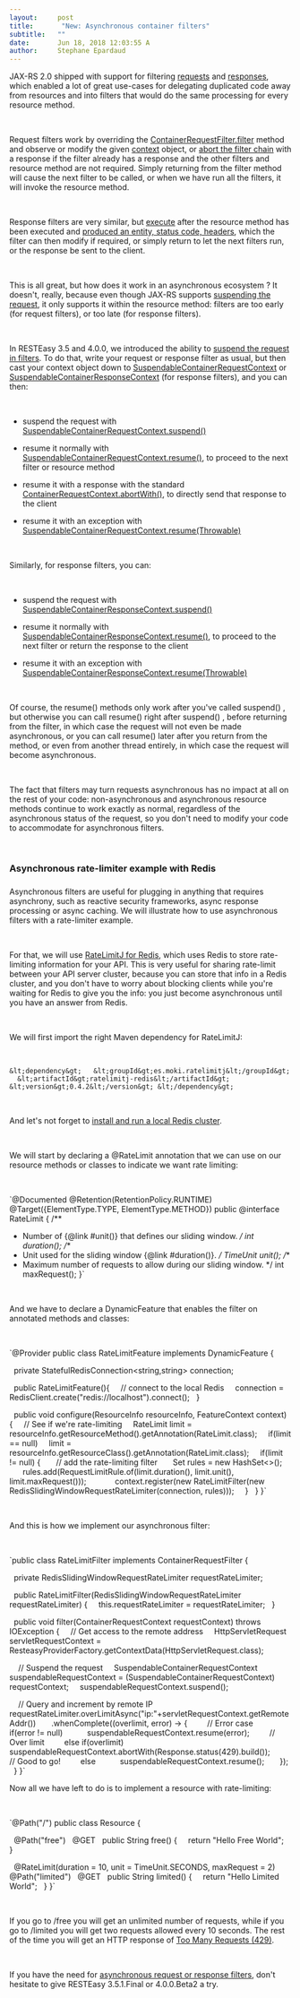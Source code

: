 ```yaml
---
layout:     post
title:       "New: Asynchronous container filters"
subtitle:   ""
date:       Jun 18, 2018 12:03:55 A
author:     Stephane Epardaud
---
```



                    



                    




JAX-RS 2.0 shipped with support for filtering [requests](https://docs.oracle.com/javaee/7/api/javax/ws/rs/container/ContainerRequestFilter.html) and [responses](https://docs.oracle.com/javaee/7/api/javax/ws/rs/container/ContainerResponseFilter.html), which enabled a lot of great use-cases for delegating duplicated code away from resources and into filters that would do the same processing for every resource method.

 

Request filters work by overriding the [ContainerRequestFilter.filter](https://docs.oracle.com/javaee/7/api/javax/ws/rs/container/ContainerRequestFilter.html#filter-javax.ws.rs.container.ContainerRequestContext-) method and observe or modify the given [context](https://docs.oracle.com/javaee/7/api/javax/ws/rs/container/ContainerRequestContext.html) object, or [abort the filter chain](https://docs.oracle.com/javaee/7/api/javax/ws/rs/container/ContainerRequestContext.html#abortWith-javax.ws.rs.core.Response-) with a response if the filter already has a response and the other filters and resource method are not required. Simply returning from the filter method will cause the next filter to be called, or when we have run all the filters, it will invoke the resource method.

 

Response filters are very similar, but [execute](https://docs.oracle.com/javaee/7/api/javax/ws/rs/container/ContainerResponseFilter.html) after the resource method has been executed and [produced an entity, status code, headers](https://docs.oracle.com/javaee/7/api/javax/ws/rs/container/ContainerResponseContext.html), which the filter can then modify if required, or simply return to let the next filters run, or the response be sent to the client.

 

This is all great, but how does it work in an asynchronous ecosystem ? It doesn&#39;t, really, because even though JAX-RS supports [suspending the request](https://docs.oracle.com/javaee/7/api/javax/ws/rs/container/Suspended.html), it only supports it within the resource method: filters are too early (for request filters), or too late (for response filters).

 

In RESTEasy 3.5 and 4.0.0, we introduced the ability to [suspend the request in filters](http://docs.jboss.org/resteasy/docs/3.5.0.Final/userguide/html/Interceptors.html#d4e1819). To do that, write your request or response filter as usual, but then cast your context object down to [SuspendableContainerRequestContext](http://docs.jboss.org/resteasy/docs/3.5.0.Final/javadocs/org/jboss/resteasy/core/interception/jaxrs/SuspendableContainerRequestContext.html) or [SuspendableContainerResponseContext](http://docs.jboss.org/resteasy/docs/3.5.0.Final/javadocs/org/jboss/resteasy/core/interception/jaxrs/SuspendableContainerResponseContext.html) (for response filters), and you can then:

 

- suspend the request with [SuspendableContainerRequestContext.suspend()](http://docs.jboss.org/resteasy/docs/3.5.0.Final/javadocs/org/jboss/resteasy/core/interception/jaxrs/SuspendableContainerRequestContext.html#suspend--)

- resume it normally with [SuspendableContainerRequestContext.resume()](http://docs.jboss.org/resteasy/docs/3.5.0.Final/javadocs/org/jboss/resteasy/core/interception/jaxrs/SuspendableContainerRequestContext.html#resume--), to proceed to the next filter or resource method

- resume it with a response with the standard [ContainerRequestContext.abortWith()](https://docs.oracle.com/javaee/7/api/javax/ws/rs/container/ContainerRequestContext.html#abortWith-javax.ws.rs.core.Response-), to directly send that response to the client

- resume it with an exception with [SuspendableContainerRequestContext.resume(Throwable)](http://docs.jboss.org/resteasy/docs/3.5.0.Final/javadocs/org/jboss/resteasy/core/interception/jaxrs/SuspendableContainerRequestContext.html#resume-java.lang.Throwable-)

 

Similarly, for response filters, you can:

 

- suspend the request with [SuspendableContainerResponseContext.suspend()](http://docs.jboss.org/resteasy/docs/3.5.0.Final/javadocs/org/jboss/resteasy/core/interception/jaxrs/SuspendableContainerResponseContext.html#suspend--)

- resume it normally with [SuspendableContainerResponseContext.resume()](http://docs.jboss.org/resteasy/docs/3.5.0.Final/javadocs/org/jboss/resteasy/core/interception/jaxrs/SuspendableContainerResponseContext.html#resume--), to proceed to the next filter or return the response to the client

- resume it with an exception with [SuspendableContainerResponseContext.resume(Throwable)](http://docs.jboss.org/resteasy/docs/3.5.0.Final/javadocs/org/jboss/resteasy/core/interception/jaxrs/SuspendableContainerResponseContext.html#resume-java.lang.Throwable-)

 

Of course, the 
resume()
 methods only work after you&#39;ve called 
suspend()
, but otherwise you can call 
resume()
 right after 
suspend()
, before returning from the filter, in which case the request will not even be made asynchronous, or you can call 
resume()
 later after you return from the method, or even from another thread entirely, in which case the request will become asynchronous.

 

The fact that filters may turn requests asynchronous has no impact at all on the rest of your code: non-asynchronous and asynchronous resource methods continue to work exactly as normal, regardless of the asynchronous status of the request, so you don&#39;t need to modify your code to accommodate for asynchronous filters.

 

### Asynchronous rate-limiter example with Redis

### 

Asynchronous filters are useful for plugging in anything that requires asynchrony, such as reactive security frameworks, async response processing or async caching. We will illustrate how to use asynchronous filters with a rate-limiter example.

 

For that, we will use [RateLimitJ for Redis](https://github.com/mokies/ratelimitj/tree/master/ratelimitj-redis), which uses Redis to store rate-limiting information for your API. This is very useful for sharing rate-limit between your API server cluster, because you can store that info in a Redis cluster, and you don&#39;t have to worry about blocking clients while you&#39;re waiting for Redis to give you the info: you just become asynchronous until you have an answer from Redis.

 

We will first import the right Maven dependency for RateLimitJ:

 

`&lt;dependency&gt;
  &lt;groupId&gt;es.moki.ratelimitj&lt;/groupId&gt;
  &lt;artifactId&gt;ratelimitj-redis&lt;/artifactId&gt;
  &lt;version&gt;0.4.2&lt;/version&gt;
&lt;/dependency&gt;
`




 

And let&#39;s not forget to [install and run a local Redis cluster](https://redis.io/download).

 

We will start by declaring a 
@RateLimit
 annotation that we can use on our resource methods or classes to indicate we want rate limiting:

 

`@Documented
@Retention(RetentionPolicy.RUNTIME)
@Target({ElementType.TYPE, ElementType.METHOD})
public @interface RateLimit {
 /**
 * Number of {@link #unit()} that defines our sliding window.
 */
 int duration();
 /**
 * Unit used for the sliding window {@link #duration()}.
 */
 TimeUnit unit();
 /**
 * Maximum number of requests to allow during our sliding window.
 */
 int maxRequest();
}`




 

And we have to declare a 
DynamicFeature
 that enables the filter on annotated methods and classes:

 

`@Provider
public class RateLimitFeature implements DynamicFeature {

  private StatefulRedisConnection&lt;string,string&gt; connection;

  public RateLimitFeature(){
    // connect to the local Redis
    connection = RedisClient.create(&#34;redis://localhost&#34;).connect();
  } 

  public void configure(ResourceInfo resourceInfo, FeatureContext context) {
    // See if we&#39;re rate-limiting
    RateLimit limit = resourceInfo.getResourceMethod().getAnnotation(RateLimit.class);
    if(limit == null)
    limit = resourceInfo.getResourceClass().getAnnotation(RateLimit.class);
    if(limit != null) {
      // add the rate-limiting filter
      Set rules = new HashSet&lt;&gt;();
      rules.add(RequestLimitRule.of(limit.duration(), limit.unit(), limit.maxRequest()));
      
      context.register(new RateLimitFilter(new RedisSlidingWindowRequestRateLimiter(connection, rules)));
    }
  }
}`




 

And this is how we implement our asynchronous filter:

 

`public class RateLimitFilter implements ContainerRequestFilter {

  private RedisSlidingWindowRequestRateLimiter requestRateLimiter;

  public RateLimitFilter(RedisSlidingWindowRequestRateLimiter requestRateLimiter) {
    this.requestRateLimiter = requestRateLimiter;
  }

  public void filter(ContainerRequestContext requestContext) throws IOException {
    // Get access to the remote address
    HttpServletRequest servletRequestContext = ResteasyProviderFactory.getContextData(HttpServletRequest.class);

    // Suspend the request
    SuspendableContainerRequestContext suspendableRequestContext = (SuspendableContainerRequestContext) requestContext;
    suspendableRequestContext.suspend();

    // Query and increment by remote IP
    requestRateLimiter.overLimitAsync(&#34;ip:&#34;+servletRequestContext.getRemoteAddr())
      .whenComplete((overlimit, error) -&gt; {
        // Error case
        if(error != null)
          suspendableRequestContext.resume(error);
        // Over limit
        else if(overlimit)
          suspendableRequestContext.abortWith(Response.status(429).build());
        // Good to go!
        else
          suspendableRequestContext.resume();
      });
  }
}`




Now all we have left to do is to implement a resource with rate-limiting:

 

`@Path(&#34;/&#34;)
public class Resource {

  @Path(&#34;free&#34;)
  @GET
  public String free() {
    return &#34;Hello Free World&#34;;
  }

  @RateLimit(duration = 10, unit = TimeUnit.SECONDS, maxRequest = 2)
  @Path(&#34;limited&#34;)
  @GET
  public String limited() {
    return &#34;Hello Limited World&#34;;
  }
}`




 

If you go to 
/free
 you will get an unlimited number of requests, while if you go to 
/limited
 you will get two requests allowed every 10 seconds. The rest of the time you will get an HTTP response of [Too Many Requests (429)](https://tools.ietf.org/html/rfc6585#section-4).

 

If you have the need for [asynchronous request or response filters](http://docs.jboss.org/resteasy/docs/3.5.1.Final/userguide/html/Interceptors.html#d4e1831), don&#39;t hesitate to give RESTEasy 
3.5.1.Final
 or 
4.0.0.Beta2
 a try.




                    




                    

                    


                
